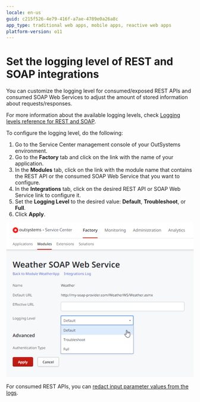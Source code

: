 ```yaml
---
locale: en-us
guid: c215f526-4e79-416f-a7ae-4789e0a26a8c
app_type: traditional web apps, mobile apps, reactive web apps
platform-version: o11
---
```


# Set the logging level of REST and SOAP integrations

You can customize the logging level for consumed/exposed REST APIs and consumed SOAP Web Services to adjust the amount of stored information about requests/responses.

For more information about the available logging levels, check [Logging levels reference for REST and SOAP](log-levels-reference.md).

To configure the logging level, do the following:

1. Go to the Service Center management console of your OutSystems environment.
1. Go to the **Factory** tab and click on the link with the name of your application.
1. In the **Modules** tab, click on the link with the module name that contains the REST API or the consumed SOAP Web Service that you want to configure.
1. In the **Integrations** tab, click on the desired REST API or SOAP Web Service link to configure it.
1. Set the **Logging Level** to the desired value: **Default**, **Troubleshoot**, or **Full**.
1. Click **Apply**.

![Set the logging level of a consumed SOAP Web Service](<images/log-level-set.png>)

<div class="info" markdown="1">

For consumed REST APIs, you can [redact input parameter values from the logs](rest/consume-rest-apis/redact-info-from-logs.md).

</div>
